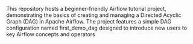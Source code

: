 This repository hosts a beginner-friendly Airflow tutorial project, demonstrating the basics of creating and managing a Directed Acyclic Graph (DAG) in Apache Airflow. The project features a simple DAG configuration named first_demo_dag designed to introduce new users to key Airflow concepts and operators
